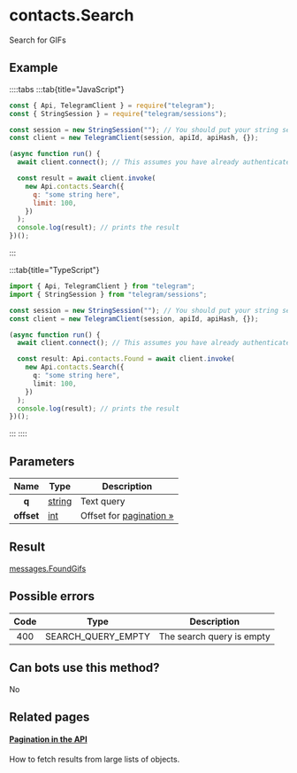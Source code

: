 # contacts.Search

Search for GIFs

## Example

::::tabs
:::tab{title="JavaScript"}

```js
const { Api, TelegramClient } = require("telegram");
const { StringSession } = require("telegram/sessions");

const session = new StringSession(""); // You should put your string session here
const client = new TelegramClient(session, apiId, apiHash, {});

(async function run() {
  await client.connect(); // This assumes you have already authenticated with .start()

  const result = await client.invoke(
    new Api.contacts.Search({
      q: "some string here",
      limit: 100,
    })
  );
  console.log(result); // prints the result
})();
```

:::

:::tab{title="TypeScript"}

```ts
import { Api, TelegramClient } from "telegram";
import { StringSession } from "telegram/sessions";

const session = new StringSession(""); // You should put your string session here
const client = new TelegramClient(session, apiId, apiHash, {});

(async function run() {
  await client.connect(); // This assumes you have already authenticated with .start()

  const result: Api.contacts.Found = await client.invoke(
    new Api.contacts.Search({
      q: "some string here",
      limit: 100,
    })
  );
  console.log(result); // prints the result
})();
```

:::
::::

## Parameters

|    Name    | Type                                            | Description                                                      |
| :--------: | ----------------------------------------------- | ---------------------------------------------------------------- |
|   **q**    | [string](https://core.telegram.org/type/string) | Text query                                                       |
| **offset** | [int](https://core.telegram.org/type/int)       | Offset for [pagination »](https://core.telegram.org/api/offsets) |

## Result

[messages.FoundGifs](https://core.telegram.org/type/messages.FoundGifs)

## Possible errors

| Code | Type               | Description               |
| :--: | ------------------ | ------------------------- |
| 400  | SEARCH_QUERY_EMPTY | The search query is empty |

## Can bots use this method?

No

## Related pages

#### [Pagination in the API](https://core.telegram.org/api/offsets)

How to fetch results from large lists of objects.
